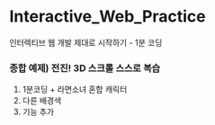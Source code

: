 # Interactive_Web_Practice
인터렉티브 웹 개발 제대로 시작하기 - 1분 코딩

### 종합 예제) 전진! 3D 스크롤 스스로 복습
1. 1분코딩 + 라면소녀 혼합 캐릭터
2. 다른 배경색
3. 기능 추가
